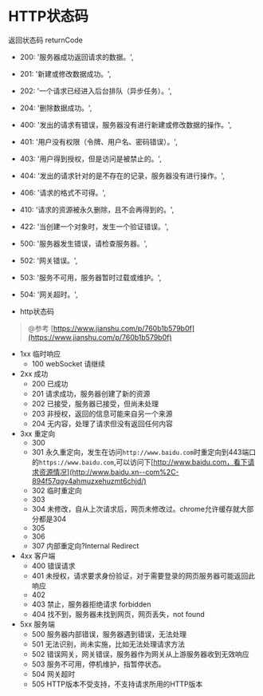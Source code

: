 # HTTP状态码

返回状态码 returnCode [ ](https://gitee.com/zhouxianfei/zhouxf.front.doc/wikis/%E8%BF%94%E5%9B%9E%E7%8A%B6%E6%80%81%E7%A0%81%20%20returnCode?parent=%E7%BD%91%E7%BB%9C)

* 200: '服务器成功返回请求的数据。',
* 201: '新建或修改数据成功。',
* 202: '一个请求已经进入后台排队（异步任务）。',
* 204: '删除数据成功。',
* 400: '发出的请求有错误，服务器没有进行新建或修改数据的操作。',
* 401: '用户没有权限（令牌、用户名、密码错误）。',
* 403: '用户得到授权，但是访问是被禁止的。',
* 404: '发出的请求针对的是不存在的记录，服务器没有进行操作。',
* 406: '请求的格式不可得。',
* 410: '请求的资源被永久删除，且不会再得到的。',
* 422: '当创建一个对象时，发生一个验证错误。',
* 500: '服务器发生错误，请检查服务器。',
* 502: '网关错误。',
* 503: '服务不可用，服务器暂时过载或维护。',
* 504: '网关超时。',



* http状态码

> @参考 [https://www.jianshu.com/p/760b1b579b0f](https://www.jianshu.com/p/760b1b579b0f)

* 1xx 临时响应
  * 100 webSocket 请继续
* 2xx 成功
  * 200 已成功
  * 201 请求成功，服务器创建了新的资源
  * 202 已接受，服务器已接受，但尚未处理
  * 203 非授权，返回的信息可能来自另一个来源
  * 204 无内容，处理了请求但没有返回任何内容
* 3xx 重定向
  * 300
  * 301 永久重定向，发生在访问`http://www.baidu.com`时重定向到443端口的`https://www.baidu.com`,可以访问下[http://www.baidu.com，看下请求资源情况](http://www.baidu.xn--com%2C-894f57qgv4ahmuzxehuzmt6chjd/)
  * 302 临时重定向
  * 303
  * 304 未修改，自从上次请求后，网页未修改过。chrome允许缓存就大部分都是304
  * 305
  * 306
  * 307 内部重定向?Internal Redirect
* 4xx 客户端
  * 400 错误请求
  * 401 未授权，请求要求身份验证，对于需要登录的网页服务器可能返回此响应
  * 402
  * 403 禁止，服务器拒绝请求 forbidden
  * 404 找不到，服务器未找到网页，网页丢失，not found
* 5xx 服务端
  * 500 服务器内部错误，服务器遇到错误，无法处理
  * 501 无法识别，尚未实施，比如无法处理请求方法
  * 502 错误网关，网关错误，服务器作为网关从上游服务器收到无效响应
  * 503 服务不可用，停机维护，指暂停状态。
  * 504 网关超时
  * 505 HTTP版本不受支持，不支持请求所用的HTTP版本

